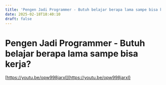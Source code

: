 ```yaml
---
title: 'Pengen Jadi Programmer - Butuh belajar berapa lama sampe bisa kerja?'
date: 2025-02-18T18:40:10
draft: false
---
```


# Pengen Jadi Programmer - Butuh belajar berapa lama sampe bisa kerja?

[https://youtu.be/opw998jarxI](https://youtu.be/opw998jarxI)
